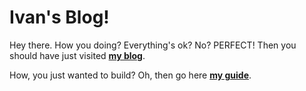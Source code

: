 # Ivan's Blog!

Hey there. How you doing?
Everything's ok? No? PERFECT!
Then you should have just visited <strong><a href="https://ivancristina.github.io/">my blog</a></strong>.

How, you just wanted to build? Oh, then go here <strong><a href="https://ivancristina.github.io/HowToBuild/">my guide</a></strong>.
